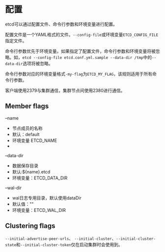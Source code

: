 # 配置

etcd可以通过配置文件、命令行参数和环境变量进行配置。

配置文件是一个YAML格式的文件。`--config-file`或环境变量`ETCD_CONFIG_FILE`指定文件。

命令行参数优先于环境变量。如果指定了配置文件，命令行参数和环境变量将被忽略。如，`etcd --config-file etcd.conf.yml.sample --data-dir /tmp`中的`--data-dir`选项将被忽略。

命令行参数对应的环境变量格式`-my-flag`为`ETCD_MY_FLAG`，该规则适用于所有命令行参数。


客户端使用2379与集群通信，集群节点间使用2380进行通信。

## Member flags

–name

* 节点成员的名称
* 默认：default
* 环境变量 ETCD_NAME
* 


–data-dir

* 数据保存目录
* 默认:${name}.etcd
* 环境变量：ETCD_DATA_DIR

–wal-dir

* wal日志专用目录，默认使用dataDir
* 默认值：""
* 环境变量：ETCD_WAL_DIR



## Clustering flags

`--initial-advertise-peer-urls`、 `--initial-cluster`、`--initial-cluster-state`和`--initial-cluster-token`仅在启动集群时会使用到。